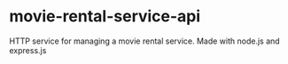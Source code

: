 # movie-rental-service-api
HTTP service for managing a movie rental service. Made with node.js and express.js
